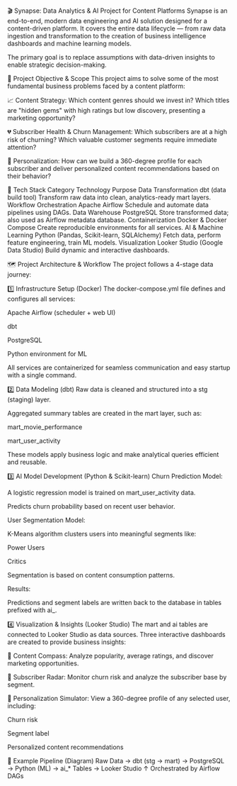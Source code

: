 🎬 Synapse: Data Analytics & AI Project for Content Platforms
Synapse is an end-to-end, modern data engineering and AI solution designed for a content-driven platform.
It covers the entire data lifecycle — from raw data ingestion and transformation to the creation of business intelligence dashboards and machine learning models.

The primary goal is to replace assumptions with data-driven insights to enable strategic decision-making.

🎯 Project Objective & Scope
This project aims to solve some of the most fundamental business problems faced by a content platform:

📈 Content Strategy:
Which content genres should we invest in? Which titles are "hidden gems" with high ratings but low discovery, presenting a marketing opportunity?

💔 Subscriber Health & Churn Management:
Which subscribers are at a high risk of churning? Which valuable customer segments require immediate attention?

🤖 Personalization:
How can we build a 360-degree profile for each subscriber and deliver personalized content recommendations based on their behavior?

🧰 Tech Stack
Category	Technology	Purpose
Data Transformation	dbt (data build tool)	Transform raw data into clean, analytics-ready mart layers.
Workflow Orchestration	Apache Airflow	Schedule and automate data pipelines using DAGs.
Data Warehouse	PostgreSQL	Store transformed data; also used as Airflow metadata database.
Containerization	Docker & Docker Compose	Create reproducible environments for all services.
AI & Machine Learning	Python (Pandas, Scikit-learn, SQLAlchemy)	Fetch data, perform feature engineering, train ML models.
Visualization	Looker Studio (Google Data Studio)	Build dynamic and interactive dashboards.

🗺️ Project Architecture & Workflow
The project follows a 4-stage data journey:

1️⃣ Infrastructure Setup (Docker)
The docker-compose.yml file defines and configures all services:

Apache Airflow (scheduler + web UI)

dbt

PostgreSQL

Python environment for ML

All services are containerized for seamless communication and easy startup with a single command.

2️⃣ Data Modeling (dbt)
Raw data is cleaned and structured into a stg (staging) layer.

Aggregated summary tables are created in the mart layer, such as:

mart_movie_performance

mart_user_activity

These models apply business logic and make analytical queries efficient and reusable.

3️⃣ AI Model Development (Python & Scikit-learn)
Churn Prediction Model:

A logistic regression model is trained on mart_user_activity data.

Predicts churn probability based on recent user behavior.

User Segmentation Model:

K-Means algorithm clusters users into meaningful segments like:

Power Users

Critics

Segmentation is based on content consumption patterns.

Results:

Predictions and segment labels are written back to the database in tables prefixed with ai_.

4️⃣ Visualization & Insights (Looker Studio)
The mart and ai tables are connected to Looker Studio as data sources.
Three interactive dashboards are created to provide business insights:

📌 Content Compass:
Analyze popularity, average ratings, and discover marketing opportunities.

📌 Subscriber Radar:
Monitor churn risk and analyze the subscriber base by segment.

📌 Personalization Simulator:
View a 360-degree profile of any selected user, including:

Churn risk

Segment label

Personalized content recommendations

🧪 Example Pipeline (Diagram)
Raw Data → dbt (stg → mart) → PostgreSQL → Python (ML) → ai_* Tables → Looker Studio
                         ↑
                Orchestrated by Airflow DAGs
 
